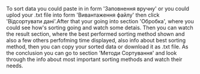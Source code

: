 To sort data you could paste in in form 'Заповнення вручну' or you could uplod your .txt file into form 'Вивантаження файлу' then click 'Відсортувати дані'.After that your going into section 'Обробка', where you could see how's sorting going and watch some detais. Then you can watch the result section, where the best performed sorting method shown and also a few others perfofming time displayed, also info about best sorting method, then you can copy your sorted data or download it as .txt file. As the conclusion you can go to section 'Методи Сортування' and look through the info about most important sorting methods and watch their needs.